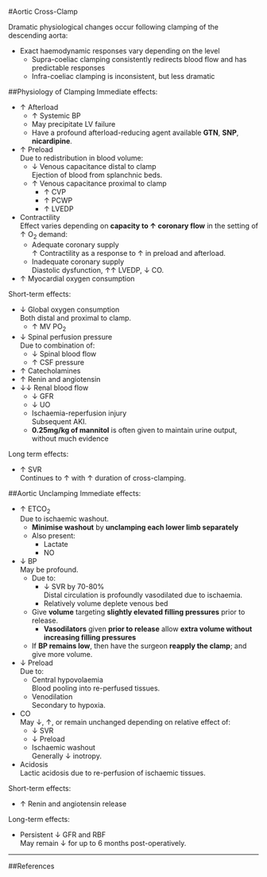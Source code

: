#Aortic Cross-Clamp

Dramatic physiological changes occur following clamping of the descending aorta:
* Exact haemodynamic responses vary depending on the level
	* Supra-coeliac clamping consistently redirects blood flow and has predictable responses
	* Infra-coeliac clamping is inconsistent, but less dramatic

##Physiology of Clamping
Immediate effects:
* ↑ Afterload
	* ↑ Systemic BP
	* May precipitate LV failure
	* Have a profound afterload-reducing agent available 
	**GTN**, **SNP**, **nicardipine**.
* ↑ Preload  
Due to redistribution in blood volume:
	* ↓ Venous capacitance distal to clamp  
	Ejection of blood from splanchnic beds.
	* ↑ Venous capacitance proximal to clamp
		* ↑ CVP
		* ↑ PCWP
		* ↑ LVEDP
* Contractility  
Effect varies depending on **capacity to ↑ coronary flow** in the setting of ↑ O<sub>2</sub> demand:
	* Adequate coronary supply  
	↑ Contractility as a response to ↑ in preload and afterload.
	* Inadequate coronary supply  
	Diastolic dysfunction, ↑↑ LVEDP, ↓ CO.
* ↑ Myocardial oxygen consumption

Short-term effects:
* ↓ Global oxygen consumption  
Both distal and proximal to clamp.
	* ↑ MV PO<sub>2</sub>
* ↓ Spinal perfusion pressure  
Due to combination of:
	* ↓ Spinal blood flow
	* ↑ CSF pressure
* ↑ Catecholamines
* ↑ Renin and angiotensin
* ↓↓ Renal blood flow
	* ↓ GFR
	* ↓ UO
	* Ischaemia-reperfusion injury  
	Subsequent AKI.
	* **0.25mg/kg of mannitol** is often given to maintain urine output, without much evidence


Long term effects:
* ↑ SVR  
Continues to ↑ with ↑ duration of cross-clamping.


##Aortic Unclamping
Immediate effects:
* ↑ ETCO<sub>2</sub>  
Due to ischaemic washout.
	* **Minimise washout** by **unclamping each lower limb separately**
	* Also present:
		* Lactate
		* NO
* ↓ BP  
May be profound.
	* Due to: 
		* ↓ SVR by 70-80%  
		Distal circulation is profoundly vasodilated due to ischaemia.
		* Relatively volume deplete venous bed
	* Give **volume** targeting **slightly elevated filling pressures** prior to release.
		* **Vasodilators** given **prior to release** allow **extra volume without increasing filling pressures**
	* If **BP remains low**, then have the surgeon **reapply the clamp**; and give more volume.
* ↓ Preload  
Due to:
	* Central hypovolaemia  
	Blood pooling into re-perfused tissues.
	* Venodilation  
	Secondary to hypoxia.
* CO  
May ↓, ↑, or remain unchanged depending on relative effect of:
	* ↓ SVR
	* ↓ Preload
	* Ischaemic washout  
	Generally ↓ inotropy.
* Acidosis  
Lactic acidosis due to re-perfusion of ischaemic tissues.


Short-term effects:
* ↑ Renin and angiotensin release


Long-term effects:
* Persistent ↓ GFR and RBF  
May remain ↓ for up to 6 months post-operatively.

---
##References
